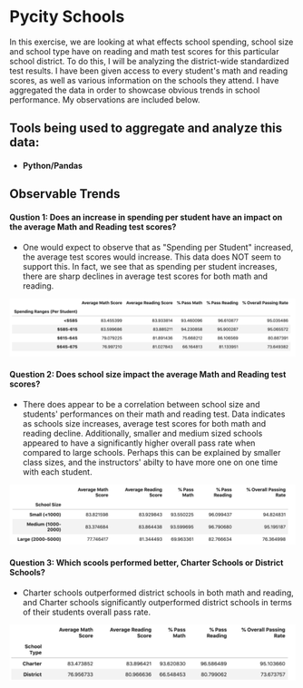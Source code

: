 # Pycity Schools 
In this exercise, we are looking at what effects school spending, school size and school type have on reading and math test scores for this particular school district. To do this, I will be analyzing the district-wide standardized test results. I have been given access to every student's math and reading scores, as well as various information on the schools they attend. I have aggregated the data in order to showcase obvious trends in school performance. My observations are included below.

## Tools being used to aggregate and analyze this data:
- #### Python/Pandas

## Observable Trends
#### Qustion 1: Does an increase in spending per student have an impact on the average Math and Reading test scores?

- One would expect to observe that as "Spending per Student" increased, the average test scores would increase. This data does NOT seem to support this. In fact, we see that as spending per student increases, there are sharp declines in average test scores for both math and reading.

![scores_by_spending](PyCitySchools/images/scores_by_school_spending.png)
<br>
#### Question 2: Does school size impact the average Math and Reading test scores?

- There does appear to be a correlation between school size and students' performances on their math and reading test. Data indicates as schools size increases, average test scores for both math and reading decline. Additionally, smaller and medium sized schools appeared to have a significantly higher overall pass rate when compared to large schools. Perhaps this can be explained by smaller class sizes, and the instructors' abilty to have more one on one time with each student.

![scores_by_spending](PyCitySchools/images/scores_by_size.png)
<br>
#### Question 3: Which scools performed better, Charter Schools or District Schools?
- Charter schools outperformed district schools in both math and reading, and Charter schools significantly outperformed district schools in terms of their students overall pass rate.

![scores_by_spending](PyCitySchools/images/scores_by_school_type.png)




